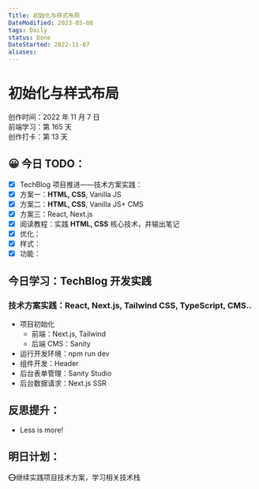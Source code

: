 ```yaml
---
Title: 初始化与样式布局
DateModified: 2023-05-08
tags: Daily
status: Done
DateStarted: 2022-11-07
aliases:
---
```


# 初始化与样式布局

创作时间：2022 年 11 月 7 日  
前端学习：第 165 天  
创作打卡：第 13 天

## 😀 今日 TODO：

- [x] TechBlog 项目推进——技术方案实践：
- [x] 方案一：**HTML, CSS**, Vanilla JS
- [x] 方案二：**HTML, CSS**, Vanilla JS+ CMS
- [x] 方案三：React, Next.js
- [x] 阅读教程：实践 **HTML, CSS** 核心技术，并输出笔记
- [x] 优化：
- [x] 样式：
- [x] 功能：

## 今日学习：TechBlog 开发实践

### 技术方案实践：React, Next.js, Tailwind CSS, TypeScript, CMS..

- 项目初始化
  - 前端：Next.js, Tailwind
  - 后端 CMS：Sanity
- 运行开发环境：npm run dev
- 组件开发：Header
- 后台表单管理：Sanity Studio
- 后台数据请求：Next.js SSR

## 反思提升：

- Less is more!

## 明日计划：

~~⭕~~继续实践项目技术方案，学习相关技术栈
